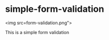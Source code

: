# <h1>simple-form-validation</h1>

<img src=form-validation.png">

This is a simple form validation
